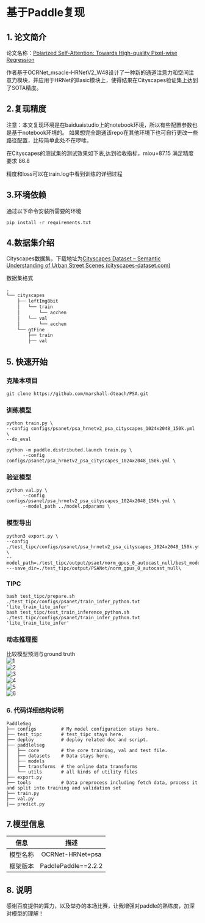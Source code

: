 

# 基于Paddle复现

## 1. 论文简介

论文名称：[Polarized Self-Attention: Towards High-quality Pixel-wise Regression](https://arxiv.org/pdf/2107.00782.pdf)



作者基于OCRNet_msacle-HRNetV2_W48设计了一种新的通道注意力和空间注意力模块，并应用于HRNet的Basic模块上，使得结果在Cityscapes验证集上达到了SOTA精度。

## 2.复现精度

注意：本文复现环境是在baiduaistudio上的notebook环境，所以有些配置参数也是基于notebook环境的。 如果想完全跑通该repo在其他环境下也可自行更改一些路径配置，比较简单此处不在啰嗦。

在Cityscapes的测试集的测试效果如下表,达到验收指标，miou=87.15 满足精度要求 86.8



精度和loss可以在train.log中看到训练的详细过程

## 3.环境依赖

通过以下命令安装所需要的环境

~~~shell
pip install -r requirements.txt
~~~

## 4.数据集介绍

Cityscapes数据集，下载地址为[Cityscapes Dataset – Semantic Understanding of Urban Street Scenes (cityscapes-dataset.com)](https://www.cityscapes-dataset.com/)

数据集格式  

```css
.
└── cityscapes
    ├── leftImg8bit
    │   └── train
	│		└── acchen
	│	└── val
	│		└── acchen
    └── gtFine
        ├── train
        ├── val
```

## 5. 快速开始

### 克隆本项目

~~~shell
git clone https://github.com/marshall-dteach/PSA.git
~~~
### 训练模型

  ~~~shell
python train.py \
--config configs/psanet/psa_hrnetv2_psa_cityscapes_1024x2048_150k.yml \
--do_eval

python -m paddle.distributed.launch train.py \
		--config configs/psanet/psa_hrnetv2_psa_cityscapes_1024x2048_150k.yml \
  ~~~
  ### 验证模型

  ~~~shell
python val.py \
        --config configs/psanet/psa_hrnetv2_psa_cityscapes_1024x2048_150k.yml \
        --model_path ../model.pdparams \
  ~~~
### 模型导出

~~~shell
python3 export.py \
--config ./test_tipc/configs/psanet/psa_hrnetv2_psa_cityscapes_1024x2048_150k.yml \
--model_path=./test_tipc/output/psaet/norm_gpus_0_autocast_null/best_model.pdparams\ ---save_dir=./test_tipc/output/PSANet/norm_gpus_0_autocast_null\
~~~



### TIPC

~~~shell
bash test_tipc/prepare.sh ./test_tipc/configs/psanet/train_infer_python.txt 'lite_train_lite_infer'
bash test_tipc/test_train_inference_python.sh ./test_tipc/configs/psanet/train_infer_python.txt 'lite_train_lite_infer'
~~~

### 动态推理图

比较模型预测与ground truth  
![1](https://user-images.githubusercontent.com/63546191/169755335-068bbf51-25c2-4bc3-a589-adcc5c2261eb.png)  
![2](https://user-images.githubusercontent.com/63546191/169755356-e49bd5d2-b293-467f-8822-c40e959536e7.png)  
![3](https://user-images.githubusercontent.com/63546191/169755371-fe093a13-7115-4b86-9faf-1104c8c4c8b0.png)  
![4](https://user-images.githubusercontent.com/63546191/169755407-3fb01395-ec1d-4398-bfc8-20d42ce3950b.png)  
![5](https://user-images.githubusercontent.com/63546191/169755436-936867a7-d53f-4588-9b48-72fff455dc70.png)  
![6](https://user-images.githubusercontent.com/63546191/169755571-93992eb7-2a6e-4e3f-aa5f-10105d45f505.png)  

### 6. 代码详细结构说明

~~~shell
PaddleSeg
├── configs         # My model configuration stays here.  
├── test_tipc       # test_tipc stays here.
├── deploy          # deploy related doc and script.
├── paddlelseg  
│   ├── core        # the core training, val and test file.
│   ├── datasets    # Data stays here.
│   ├── models  
│   ├── transforms  # the online data transforms
│   └── utils       # all kinds of utility files
├── export.py
├── tools           # Data preprocess including fetch data, process it and split into training and validation set
├── train.py
├── val.py
|—— predict.py
~~~

## 7.模型信息

|   信息   |        描述         |
| :------: | :-----------------: |
| 模型名称 |  OCRNet-HRNet+psa   |
| 框架版本 | PaddlePaddle==2.2.2 |

## 8. 说明

感谢百度提供的算力，以及举办的本场比赛，让我增强对paddle的熟练度，加深对模型的理解！
